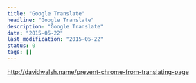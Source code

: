 ```yaml
---
title: "Google Translate"
headline: "Google Translate"
description: "Google Translate"
date: "2015-05-22"
last_modification: "2015-05-22"
status: 0
tags: []
---
```


http://davidwalsh.name/prevent-chrome-from-translating-page